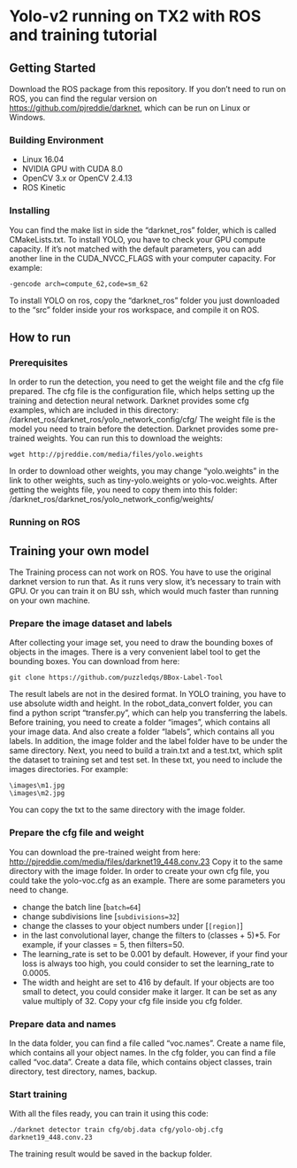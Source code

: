 # Yolo-v2 running on TX2 with ROS and training tutorial

## Getting Started
Download the ROS package from this repository. If you don’t need to run on ROS, you can find the regular version on https://github.com/pjreddie/darknet, which can be run on Linux or Windows.

### Building Environment
* Linux 16.04
* NVIDIA GPU with CUDA 8.0
* OpenCV 3.x or OpenCV 2.4.13
* ROS Kinetic

### Installing
You can find the make list in side the “darknet_ros” folder, which is called CMakeLists.txt. To install YOLO, you have to check your GPU compute capacity. If it’s not matched with the default parameters, you can add another line in the CUDA_NVCC_FLAGS with your computer capacity. For example:
```
-gencode arch=compute_62,code=sm_62
```
To install YOLO on ros, copy the “darknet_ros” folder you just downloaded to the “src” folder inside your ros workspace, and compile it on ROS. 

## How to run

### Prerequisites
In order to run the detection, you need to get the weight file and the cfg file prepared.
The cfg file is the configuration file, which helps setting up the training and detection neural network. Darknet provides some cfg examples, which are included in this directory:
/darknet_ros/darknet_ros/yolo_network_config/cfg/
The weight file is the model you need to train before the detection. Darknet provides some pre-trained weights. You can run this to download the weights:
```
wget http://pjreddie.com/media/files/yolo.weights
```
In order to download other weights, you may change “yolo.weights” in the link to other weights, such as tiny-yolo.weights or yolo-voc.weights.
After getting the weights file, you need to copy them into this folder: /darknet_ros/darknet_ros/yolo_network_config/weights/


### Running on ROS


## Training your own model
The Training process can not work on ROS. You have to use the original darknet version to run that. As it runs very slow, it’s necessary to train with GPU. Or you can train it on BU ssh, which would much faster than running on your own machine.

### Prepare the image dataset and labels
After collecting your image set, you need to draw the bounding boxes of objects in the images. There is a very convenient label tool to get the bounding boxes. You can download from here:
```
git clone https://github.com/puzzledqs/BBox-Label-Tool
```
The result labels are not in the desired format. In YOLO training, you have to use absolute width and height. In the robot_data_convert folder, you can find a python script “transfer.py”, which can help you transferring the labels. 
Before training, you need to create a folder “images”, which contains all your image data. And also create a folder “labels”, which contains all you labels. In addition, the image folder and the label folder have to be under the same directory.
Next, you need to build a train.txt and a test.txt, which split the dataset to training set and test set. In these txt, you need to include the images directories. For example:
```
\images\m1.jpg
\images\m2.jpg
```
You can copy the txt to the same directory with the image folder.

### Prepare the cfg file and weight
You can download the pre-trained weight from here: http://pjreddie.com/media/files/darknet19_448.conv.23 Copy it to the same directory with the image folder. 
In order to create your own cfg file, you could take the yolo-voc.cfg as an example. There are some parameters you need to change.
* change the batch line [`batch=64`]
* change subdivisions line [`subdivisions=32`]
* change the classes to your object numbers under [`[region]`]
* in the last convolutional layer, change the filters to (classes + 5)*5. For example, if your classes = 5, then filters=50.
* The learning_rate is set to be 0.001 by default. However, if your find your loss is always too high, you could consider to set the learning_rate to 0.0005.
* The width and height are set to 416 by default. If your objects are too small to detect, you could consider make it larger. It can be set as any value multiply of 32.
Copy your cfg file inside you cfg folder.

### Prepare data and names
In the data folder, you can find a file called “voc.names”. Create a name file, which contains all your object names. In the cfg folder, you can find a file called “voc.data”. Create a data file, which contains object classes, train directory, test directory, names, backup.

### Start training
With all the files ready, you can train it using this code:
```
./darknet detector train cfg/obj.data cfg/yolo-obj.cfg darknet19_448.conv.23
```
The training result would be saved in the backup folder. 